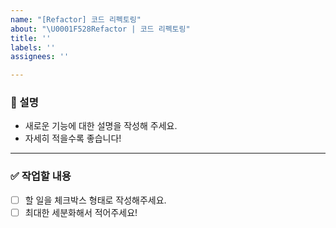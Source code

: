```yaml
---
name: "[Refactor] 코드 리펙토링"
about: "\U0001F528Refactor | 코드 리펙토링"
title: ''
labels: ''
assignees: ''

---
```


### 📄 설명
- 새로운 기능에 대한 설명을 작성해 주세요.
- 자세히 적을수록 좋습니다!

---

### ✅ 작업할 내용
- [ ] 할 일을 체크박스 형태로 작성해주세요.  
- [ ] 최대한 세분화해서 적어주세요!
